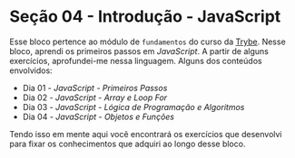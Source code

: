 # Seção 04 - Introdução - JavaScript

Esse bloco pertence ao módulo de `fundamentos` do curso da [Trybe](https://www.betrybe.com/). Nesse bloco, aprendi os primeiros passos em _JavaScript_. A partir de alguns exercícios, aprofundei-me nessa linguagem. Alguns dos conteúdos envolvidos:

- Dia 01 - _JavaScript - Primeiros Passos_
- Dia 02 - _JavaScript - Array e Loop For_
- Dia 03 - _JavaScript - Lógica de Programação e Algoritmos_
- Dia 04 - _JavaScript - Objetos e Funções_

Tendo isso em mente aqui você encontrará os exercícios que desenvolvi para fixar os conhecimentos que adquiri ao longo desse bloco.
